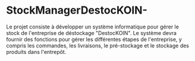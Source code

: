 # StockManagerDestocKOIN-
Le projet consiste à développer un système informatique pour gérer le stock de l'entreprise de déstockage "DestocKOIN". Le système devra fournir des fonctions pour gérer les différentes étapes de l'entreprise, y compris les commandes, les livraisons, le pré-stockage et le stockage des produits dans l'entrepôt. 
